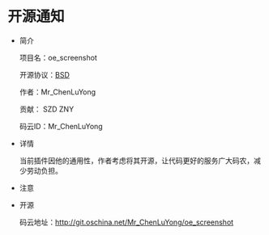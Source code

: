 # 开源通知

- 简介

  项目名：oe_screenshot

  开源协议：[BSD](http://git.oschina.net/Mr_ChenLuYong/oe_screenshot/blob/master/LICENSE?dir=0&filepath=LICENSE&oid=1b1eafc2016c0120dc6d3cfb82f503d692720397&sha=3848f4f8e509130d4a61cc1ada9188fa9ebdb7d6)

  作者：Mr_ChenLuYong

  贡献：
        SZD
        ZNY

  码云ID：Mr_ChenLuYong

- 详情

  当前插件因他的通用性，作者考虑将其开源，让代码更好的服务广大码农，减少劳动负担。


- 注意
  
- 开源

  码云地址：http://git.oschina.net/Mr_ChenLuYong/oe_screenshot